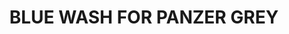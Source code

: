 ---
title: "BLUE WASH FOR PANZER GREY"
price: "TBA"
desc: "Opis nije dostupan"
img_path: "/assets/img/A.MIG-1006.jpg"
brand: AMMO
available: true
cat: "weathering"
subcat: "ENAMEL WASHES (35 mL)"
subsubcat: "SS"
---